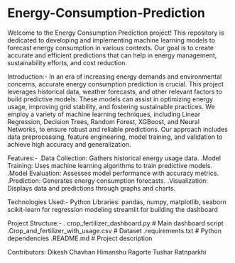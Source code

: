 # Energy-Consumption-Prediction

Welcome to the Energy Consumption Prediction project! This repository is dedicated to developing and implementing machine learning models to forecast energy consumption in various contexts. Our goal is to create accurate and efficient predictions that can help in energy management, sustainability efforts, and cost reduction.

Introduction:-
In an era of increasing energy demands and environmental concerns, accurate energy consumption prediction is crucial. This project leverages historical data, weather forecasts, and other relevant factors to build predictive models. These models can assist in optimizing energy usage, improving grid stability, and fostering sustainable practices.
We employ a variety of machine learning techniques, including Linear Regression, Decision Trees, Random Forest, XGBoost, and Neural Networks, to ensure robust and reliable predictions. Our approach includes data preprocessing, feature engineering, model training, and validation to achieve high accuracy and generalization.

Features:-
.Data Collection: Gathers historical energy usage data.
.Model Training: Uses machine learning algorithms to train predictive models.
.Model Evaluation: Assesses model performance with accuracy metrics.
.Prediction: Generates energy consumption forecasts.
.Visualization: Displays data and predictions through graphs and charts.

Technologies Used:-
Python Libraries:
pandas, numpy, matplotlib, seaborn
scikit-learn for regression modeling
streamlit for building the dashboard

Project Structure:-
. crop_fertilizer_dashboard.py  # Main dashboard script
.Crop_and_fertilizer_with_usage.csv  # Dataset
.requirements.txt  # Python dependencies
.README.md  # Project description

 Contributors:
 Dikesh Chavhan
 Himanshu Ragorte
 Tushar Ratnparkhi


